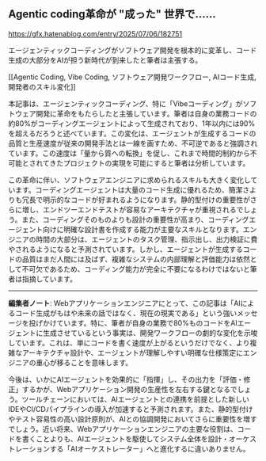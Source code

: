 ## Agentic coding革命が "成った" 世界で……

https://gfx.hatenablog.com/entry/2025/07/06/182751

エージェンティックコーディングがソフトウェア開発を根本的に変革し、コード生成の大部分をAIが担う新時代が到来したと筆者は主張する。

[[Agentic Coding, Vibe Coding, ソフトウェア開発ワークフロー, AIコード生成, 開発者のスキル変化]]

本記事は、エージェンティックコーディング、特に「Vibeコーディング」がソフトウェア開発に革命をもたらしたと主張しています。筆者は自身の業務コードの約80%がコーディングエージェントによって生成されており、1年以内には90%を超えるだろうと述べています。この変化は、エージェントが生成するコードの品質と生産速度が従来の開発手法とは一線を画すため、不可逆であると強調されています。この速度は「量から質への転換」を促し、これまで時間的制約から不可能とされてきたプロジェクトの実現を可能にすると筆者は分析しています。

この革命に伴い、ソフトウェアエンジニアに求められるスキルも大きく変化しています。コーディングエージェントは大量のコード生成に優れるため、簡潔さよりも冗長で明示的なコードが好まれるようになります。静的型付けの重要性がさらに増し、エンドツーエンドテストが容易なアーキテクチャが重視されるでしょう。また、コーディングそのものよりも設計の重要性が高まり、コーディングエージェント向けに明確な設計書を作成する能力が主要なスキルとなります。エンジニアの時間の大部分は、エージェントのタスク管理、指示出し、出力検証に費やされるようになると予測されています。しかし、エージェントが生成するコードの品質はまだ人間には及ばず、複雑なシステムの内部理解と評価能力は依然として不可欠であるため、コーディング能力が完全に不要になるわけではないと筆者は指摘しています。

---

**編集者ノート**: Webアプリケーションエンジニアにとって、この記事は「AIによるコード生成がもはや未来の話ではなく、現在の現実である」という強いメッセージを投げかけています。特に、筆者が自身の業務で80%ものコードをAIエージェントに生成させているという事実は、開発ワークフローの劇的な変化を示唆しています。これは、単にコードを書く速度が上がるというだけでなく、より複雑なアーキテクチャ設計や、エージェントが理解しやすい明確な仕様策定にエンジニアの重心が移ることを意味します。

今後は、いかにAIエージェントを効果的に「指揮」し、その出力を「評価・修正」するかが、Webアプリケーション開発の生産性を左右する鍵となるでしょう。ツールチェーンにおいては、AIエージェントとの連携を前提とした新しいIDEやCI/CDパイプラインの導入が加速すると予測されます。また、静的型付けやテスト容易性の高い設計原則が、AIとの協調開発においてさらに重要性を増すでしょう。近い将来、Webアプリケーションエンジニアの主要な役割は、コードを書くことよりも、AIエージェントを駆使してシステム全体を設計・オーケストレーションする「AIオーケストレーター」へと進化するに違いありません。

